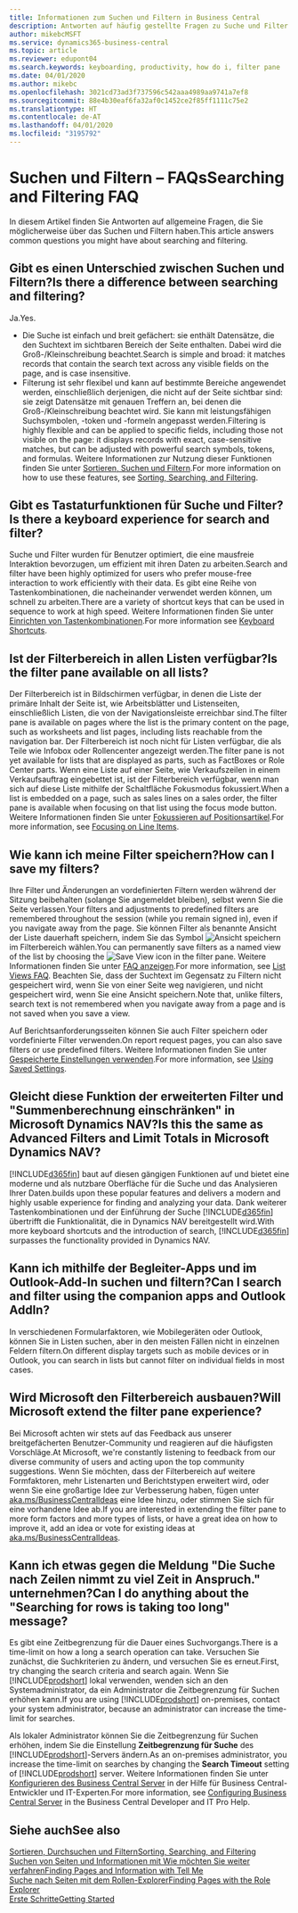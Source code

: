 ```yaml
---
title: Informationen zum Suchen und Filtern in Business Central
description: Antworten auf häufig gestellte Fragen zu Suche und Filter.
author: mikebcMSFT
ms.service: dynamics365-business-central
ms.topic: article
ms.reviewer: edupont04
ms.search.keywords: keyboarding, productivity, how do i, filter pane
ms.date: 04/01/2020
ms.author: mikebc
ms.openlocfilehash: 3021cd73ad3f737596c542aaa4989aa9741a7ef8
ms.sourcegitcommit: 88e4b30eaf6fa32af0c1452ce2f85ff1111c75e2
ms.translationtype: HT
ms.contentlocale: de-AT
ms.lasthandoff: 04/01/2020
ms.locfileid: "3195792"
---
```

# <a name="searching-and-filtering-faq"></a><span data-ttu-id="48ee7-103">Suchen und Filtern – FAQs</span><span class="sxs-lookup"><span data-stu-id="48ee7-103">Searching and Filtering FAQ</span></span>
<span data-ttu-id="48ee7-104">In diesem Artikel finden Sie Antworten auf allgemeine Fragen, die Sie möglicherweise über das Suchen und Filtern haben.</span><span class="sxs-lookup"><span data-stu-id="48ee7-104">This article answers common questions you might have about searching and filtering.</span></span>

## <a name="is-there-a-difference-between-searching-and-filtering"></a><span data-ttu-id="48ee7-105">Gibt es einen Unterschied zwischen Suchen und Filtern?</span><span class="sxs-lookup"><span data-stu-id="48ee7-105">Is there a difference between searching and filtering?</span></span>
<span data-ttu-id="48ee7-106">Ja.</span><span class="sxs-lookup"><span data-stu-id="48ee7-106">Yes.</span></span>
- <span data-ttu-id="48ee7-107">Die Suche ist einfach und breit gefächert: sie enthält Datensätze, die den Suchtext im sichtbaren Bereich der Seite enthalten. Dabei wird die Groß-/Kleinschreibung beachtet.</span><span class="sxs-lookup"><span data-stu-id="48ee7-107">Search is simple and broad: it matches records that contain the search text across any visible fields on the page, and is case insensitive.</span></span>
- <span data-ttu-id="48ee7-108">Filterung ist sehr flexibel und kann auf bestimmte Bereiche angewendet werden, einschließlich derjenigen, die nicht auf der Seite sichtbar sind: sie zeigt Datensätze mit genauen Treffern an, bei denen die Groß-/Kleinschreibung beachtet wird. Sie kann mit leistungsfähigen Suchsymbolen, -token und -formeln angepasst werden.</span><span class="sxs-lookup"><span data-stu-id="48ee7-108">Filtering is highly flexible and can be applied to specific fields, including those not visible on the page: it displays records with exact, case-sensitive matches, but can be adjusted with powerful search symbols, tokens, and formulas.</span></span> <span data-ttu-id="48ee7-109">Weitere Informationen zur Nutzung dieser Funktionen finden Sie unter [Sortieren, Suchen und Filtern](ui-enter-criteria-filters.md).</span><span class="sxs-lookup"><span data-stu-id="48ee7-109">For more information on how to use these features, see [Sorting, Searching, and Filtering](ui-enter-criteria-filters.md).</span></span>

## <a name="is-there-a-keyboard-experience-for-search-and-filter"></a><span data-ttu-id="48ee7-110">Gibt es Tastaturfunktionen für Suche und Filter?</span><span class="sxs-lookup"><span data-stu-id="48ee7-110">Is there a keyboard experience for search and filter?</span></span>
<span data-ttu-id="48ee7-111">Suche und Filter wurden für Benutzer optimiert, die eine mausfreie Interaktion bevorzugen, um effizient mit ihren Daten zu arbeiten.</span><span class="sxs-lookup"><span data-stu-id="48ee7-111">Search and filter have been highly optimized for users who prefer mouse-free interaction to work efficiently with their data.</span></span> <span data-ttu-id="48ee7-112">Es gibt eine Reihe von Tastenkombinationen, die nacheinander verwendet werden können, um schnell zu arbeiten.</span><span class="sxs-lookup"><span data-stu-id="48ee7-112">There are a variety of shortcut keys that can be used in sequence to work at high speed.</span></span> <span data-ttu-id="48ee7-113">Weitere Informationen finden Sie unter [Einrichten von Tastenkombinationen](keyboard-shortcuts.md#KeyboardFilter).</span><span class="sxs-lookup"><span data-stu-id="48ee7-113">For more information see [Keyboard Shortcuts](keyboard-shortcuts.md#KeyboardFilter).</span></span>

## <a name="is-the-filter-pane-available-on-all-lists"></a><span data-ttu-id="48ee7-114">Ist der Filterbereich in allen Listen verfügbar?</span><span class="sxs-lookup"><span data-stu-id="48ee7-114">Is the filter pane available on all lists?</span></span>
<span data-ttu-id="48ee7-115">Der Filterbereich ist in Bildschirmen verfügbar, in denen die Liste der primäre Inhalt der Seite ist, wie Arbeitsblätter und Listenseiten, einschließlich Listen, die von der Navigationsleiste erreichbar sind.</span><span class="sxs-lookup"><span data-stu-id="48ee7-115">The filter pane is available on pages where the list is the primary content on the page, such as worksheets and list pages, including lists reachable from the navigation bar.</span></span> <span data-ttu-id="48ee7-116">Der Filterbereich ist noch nicht für Listen verfügbar, die als Teile wie Infobox oder Rollencenter angezeigt werden.</span><span class="sxs-lookup"><span data-stu-id="48ee7-116">The filter pane is not yet available for lists that are displayed as parts, such as FactBoxes or Role Center parts.</span></span> <span data-ttu-id="48ee7-117">Wenn eine Liste auf einer Seite, wie Verkaufszeilen in einem Verkaufsauftrag eingebettet ist, ist der Filterbereich verfügbar, wenn man sich auf diese Liste mithilfe der Schaltfläche Fokusmodus fokussiert.</span><span class="sxs-lookup"><span data-stu-id="48ee7-117">When a list is embedded on a page, such as sales lines on a sales order, the filter pane is available when focusing on that list using the focus mode button.</span></span> <span data-ttu-id="48ee7-118">Weitere Informationen finden Sie unter [Fokussieren auf Positionsartikel](ui-enter-data.md#Focus).</span><span class="sxs-lookup"><span data-stu-id="48ee7-118">For more information, see [Focusing on Line Items](ui-enter-data.md#Focus).</span></span>

## <a name="how-can-i-save-my-filters"></a><span data-ttu-id="48ee7-119">Wie kann ich meine Filter speichern?</span><span class="sxs-lookup"><span data-stu-id="48ee7-119">How can I save my filters?</span></span>
<span data-ttu-id="48ee7-120">Ihre Filter und Änderungen an vordefinierten Filtern werden während der Sitzung beibehalten (solange Sie angemeldet bleiben), selbst wenn Sie die Seite verlassen.</span><span class="sxs-lookup"><span data-stu-id="48ee7-120">Your filters and adjustments to predefined filters are remembered throughout the session (while you remain signed in), even if you navigate away from the page.</span></span> <span data-ttu-id="48ee7-121">Sie können Filter als benannte Ansicht der Liste dauerhaft speichern, indem Sie das Symbol ![Ansicht speichern](media/save_view_icon.png "Ansicht speichern") im Filterbereich wählen.</span><span class="sxs-lookup"><span data-stu-id="48ee7-121">You can permanently save filters as a named view of the list by choosing the ![Save View](media/save_view_icon.png "Save View") icon in the filter pane.</span></span> <span data-ttu-id="48ee7-122">Weitere Informationen finden Sie unter [FAQ anzeigen](ui-views-faq.md).</span><span class="sxs-lookup"><span data-stu-id="48ee7-122">For more information, see [List Views FAQ](ui-views-faq.md).</span></span> <span data-ttu-id="48ee7-123">Beachten Sie, dass der Suchtext im Gegensatz zu Filtern nicht gespeichert wird, wenn Sie von einer Seite weg navigieren, und nicht gespeichert wird, wenn Sie eine Ansicht speichern.</span><span class="sxs-lookup"><span data-stu-id="48ee7-123">Note that, unlike filters, search text is not remembered when you navigate away from a page and is not saved when you save a view.</span></span>

<span data-ttu-id="48ee7-124">Auf Berichtsanforderungsseiten können Sie auch Filter speichern oder vordefinierte Filter verwenden.</span><span class="sxs-lookup"><span data-stu-id="48ee7-124">On report request pages, you can also save filters or use predefined filters.</span></span> <span data-ttu-id="48ee7-125">Weitere Informationen finden Sie unter [Gespeicherte Einstellungen verwenden](ui-work-report.md#SavedSettings).</span><span class="sxs-lookup"><span data-stu-id="48ee7-125">For more information, see [Using Saved Settings](ui-work-report.md#SavedSettings).</span></span>

## <a name="is-this-the-same-as-advanced-filters-and-limit-totals-in-microsoft-dynamics-nav"></a><span data-ttu-id="48ee7-126">Gleicht diese Funktion der erweiterten Filter und "Summenberechnung einschränken" in Microsoft Dynamics NAV?</span><span class="sxs-lookup"><span data-stu-id="48ee7-126">Is this the same as Advanced Filters and Limit Totals in Microsoft Dynamics NAV?</span></span>
[!INCLUDE[d365fin](includes/d365fin_md.md)] <span data-ttu-id="48ee7-127">baut auf diesen gängigen Funktionen auf und bietet eine moderne und als nutzbare Oberfläche für die Suche und das Analysieren Ihrer Daten.</span><span class="sxs-lookup"><span data-stu-id="48ee7-127">builds upon these popular features and delivers a modern and highly usable experience for finding and analyzing your data.</span></span> <span data-ttu-id="48ee7-128">Dank weiterer Tastenkombinationen und der Einführung der Suche [!INCLUDE[d365fin](includes/d365fin_md.md)] übertrifft die Funktionalität, die in Dynamics NAV bereitgestellt wird.</span><span class="sxs-lookup"><span data-stu-id="48ee7-128">With more keyboard shortcuts and the introduction of search, [!INCLUDE[d365fin](includes/d365fin_md.md)] surpasses the functionality provided in Dynamics NAV.</span></span>  

## <a name="can-i-search-and-filter-using-the-companion-apps-and-outlook-addin"></a><span data-ttu-id="48ee7-129">Kann ich mithilfe der Begleiter-Apps und im Outlook-Add-In suchen und filtern?</span><span class="sxs-lookup"><span data-stu-id="48ee7-129">Can I search and filter using the companion apps and Outlook AddIn?</span></span>
<span data-ttu-id="48ee7-130">In verschiedenen Formularfaktoren, wie Mobilegeräten oder Outlook, können Sie in Listen suchen, aber in den meisten Fällen nicht in einzelnen Feldern filtern.</span><span class="sxs-lookup"><span data-stu-id="48ee7-130">On different display targets such as mobile devices or in Outlook, you can search in lists but cannot filter on individual fields in most cases.</span></span>

## <a name="will-microsoft-extend-the-filter-pane-experience"></a><span data-ttu-id="48ee7-131">Wird Microsoft den Filterbereich ausbauen?</span><span class="sxs-lookup"><span data-stu-id="48ee7-131">Will Microsoft extend the filter pane experience?</span></span>
<span data-ttu-id="48ee7-132">Bei Microsoft achten wir stets auf das Feedback aus unserer breitgefächerten Benutzer-Community und reagieren auf die häufigsten Vorschläge.</span><span class="sxs-lookup"><span data-stu-id="48ee7-132">At Microsoft, we're constantly listening to feedback from our diverse community of users and acting upon the top community suggestions.</span></span> <span data-ttu-id="48ee7-133">Wenn Sie möchten, dass der Filterbereich auf weitere Formfaktoren, mehr Listenarten und Berichtstypen erweitert wird, oder wenn Sie eine großartige Idee zur Verbesserung haben, fügen unter [aka.ms/BusinessCentralIdeas](https://aka.ms/businesscentralideas) eine Idee hinzu, oder stimmen Sie sich für eine vorhandene Idee ab.</span><span class="sxs-lookup"><span data-stu-id="48ee7-133">If you are interested in extending the filter pane to more form factors and more types of lists, or have a great idea on how to improve it, add an idea or vote for existing ideas at [aka.ms/BusinessCentralIdeas](https://aka.ms/businesscentralideas).</span></span>

## <a name="can-i-do-anything-about-the-searching-for-rows-is-taking-too-long-message"></a><span data-ttu-id="48ee7-134">Kann ich etwas gegen die Meldung "Die Suche nach Zeilen nimmt zu viel Zeit in Anspruch." unternehmen?</span><span class="sxs-lookup"><span data-stu-id="48ee7-134">Can I do anything about the "Searching for rows is taking too long" message?</span></span>

<span data-ttu-id="48ee7-135">Es gibt eine Zeitbegrenzung für die Dauer eines Suchvorgangs.</span><span class="sxs-lookup"><span data-stu-id="48ee7-135">There is a time-limit on how a long a search operation can take.</span></span> <span data-ttu-id="48ee7-136">Versuchen Sie zunächst, die Suchkriterien zu ändern, und versuchen Sie es erneut.</span><span class="sxs-lookup"><span data-stu-id="48ee7-136">First, try changing the search criteria and search again.</span></span> <span data-ttu-id="48ee7-137">Wenn Sie [!INCLUDE[prodshort](includes/prodshort.md)] lokal verwenden, wenden sich an den Systemadministrator, da ein Administrator die Zeitbegrenzung für Suchen erhöhen kann.</span><span class="sxs-lookup"><span data-stu-id="48ee7-137">If you are using [!INCLUDE[prodshort](includes/prodshort.md)] on-premises, contact your system administrator, because an administrator can increase the time-limit for searches.</span></span>

<span data-ttu-id="48ee7-138">Als lokaler Administrator können Sie die Zeitbegrenzung für Suchen erhöhen, indem Sie die Einstellung **Zeitbegrenzung für Suche** des [!INCLUDE[prodshort](includes/prodshort.md)]-Servers ändern.</span><span class="sxs-lookup"><span data-stu-id="48ee7-138">As an on-premises administrator, you increase the time-limit on searches by changing the **Search Timeout** setting of [!INCLUDE[prodshort](includes/prodshort.md)] server.</span></span> <span data-ttu-id="48ee7-139">Weitere Informationen finden Sie unter [Konfigurieren des Business Central Server](/dynamics365/business-central/dev-itpro/administration/configure-server-instance?#Database) in der Hilfe für Business Central-Entwickler und IT-Experten.</span><span class="sxs-lookup"><span data-stu-id="48ee7-139">For more information, see [Configuring Business Central Server](/dynamics365/business-central/dev-itpro/administration/configure-server-instance?#Database) in the Business Central Developer and IT Pro Help.</span></span>

## <a name="see-also"></a><span data-ttu-id="48ee7-140">Siehe auch</span><span class="sxs-lookup"><span data-stu-id="48ee7-140">See also</span></span>
[<span data-ttu-id="48ee7-141">Sortieren, Durchsuchen und Filtern</span><span class="sxs-lookup"><span data-stu-id="48ee7-141">Sorting, Searching, and Filtering</span></span>](ui-enter-criteria-filters.md)  
[<span data-ttu-id="48ee7-142">Suchen von Seiten und Informationen mit Wie möchten Sie weiter verfahren</span><span class="sxs-lookup"><span data-stu-id="48ee7-142">Finding Pages and Information with Tell Me</span></span>](ui-search.md)  
[<span data-ttu-id="48ee7-143">Suche nach Seiten mit dem Rollen-Explorer</span><span class="sxs-lookup"><span data-stu-id="48ee7-143">Finding Pages with the Role Explorer</span></span>](ui-role-explorer.md)  
[<span data-ttu-id="48ee7-144">Erste Schritte</span><span class="sxs-lookup"><span data-stu-id="48ee7-144">Getting Started</span></span>](product-get-started.md)  
